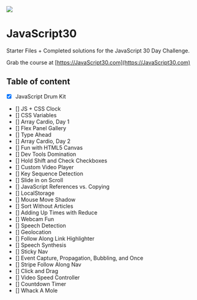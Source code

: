 ![](https://javascript30.com/images/JS3-social-share.png)

# JavaScript30

Starter Files + Completed solutions for the JavaScript 30 Day Challenge.

Grab the course at [https://JavaScript30.com](https://JavaScript30.com)

## Table of content

- [x] JavaScript Drum Kit
- [] JS + CSS Clock
- [] CSS Variables
- [] Array Cardio, Day 1
- [] Flex Panel Gallery
- [] Type Ahead
- [] Array Cardio, Day 2
- [] Fun with HTML5 Canvas
- [] Dev Tools Domination
- [] Hold Shift and Check Checkboxes
- [] Custom Video Player
- [] Key Sequence Detection
- [] Slide in on Scroll
- [] JavaScript References vs. Copying
- [] LocalStorage
- [] Mouse Move Shadow
- [] Sort Without Articles
- [] Adding Up Times with Reduce
- [] Webcam Fun
- [] Speech Detection
- [] Geolocation
- [] Follow Along Link Highlighter
- [] Speech Synthesis
- [] Sticky Nav
- [] Event Capture, Propagation, Bubbling, and Once
- [] Stripe Follow Along Nav
- [] Click and Drag
- [] Video Speed Controller
- [] Countdown Timer
- [] Whack A Mole